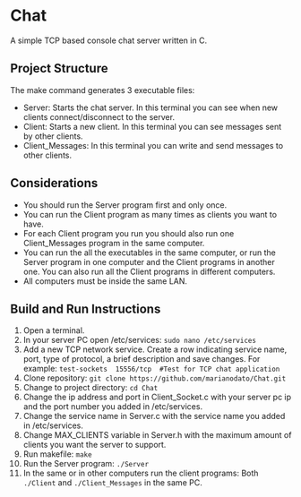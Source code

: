 # Chat 
A simple TCP based console chat server written in C.

## Project Structure

The make command generates 3 executable files:

- Server: Starts the chat server. In this terminal you can see when new clients connect/disconnect to the server.
- Client: Starts a new client. In this terminal you can see messages sent by other clients.
- Client_Messages: In this terminal you can write and send messages to other clients.

## Considerations

- You should run the Server program first and only once.
- You can run the Client program as many times as clients you want to have.
- For each Client program you run you should also run one Client_Messages program in the same computer.
- You can run the all the executables in the same computer, or run the Server program in one computer and the Client programs in another one. You can also run all the Client programs in different computers.
- All computers must be inside the same LAN.

## Build and Run Instructions

1. Open a terminal.
2. In your server PC open /etc/services: `sudo nano /etc/services` 
3. Add a new TCP network service. Create a row indicating service name, port, type of protocol, a brief description and save changes. For example: `test-sockets  15556/tcp  #Test for TCP chat application`
4. Clone repository: `git clone https://github.com/marianodato/Chat.git`
5. Change to project directory: `cd Chat`
6. Change the ip address and port in Client_Socket.c with your server pc ip and the port number you added in /etc/services. 
7. Change the service name in Server.c with the service name you added in /etc/services.
8. Change MAX_CLIENTS variable in Server.h with the maximum amount of clients you want the server to support.
9. Run makefile: `make`
10. Run the Server program: `./Server`
11. In the same or in other computers run the client programs: Both `./Client` and `./Client_Messages` in the same PC.
